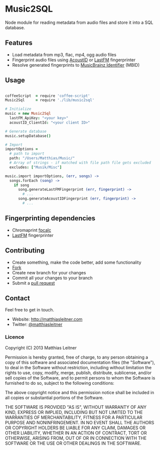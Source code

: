 # Music2SQL

Node module for reading metadata from audio files and store it into a SQL database.

## Features
 - Load metadata from mp3, flac, mp4, ogg audio files
 - Fingerprint audio files using [AcoustID](http://musicbrainz.org/doc/AcoustID) or [LastFM](https://github.com/lastfm/Fingerprinter) fingerprinter
 - Resolve generated fingerprints to [MusicBrainz Identifier](http://musicbrainz.org/doc/MusicBrainz_Identifier) (MBID)

## Usage

```coffeescript

coffeeScript  = require 'coffee-script'
Music2Sql     = require './lib/music2sql'

# Initialize
music = new Music2Sql
  lastFM_ApiKey: "<your key>"
  acoustID_ClientId: "<your client ID>"

# Generate database
music.setupDatabase()

# Import
importOptions =
  # path to import
  path: "/Users/Matthias/Music/"
  # Array of strings - if matched with file path file gets excluded
  excludes: ["Musik/Misc"]

music.import importOptions, (err, songs) ->
  songs.forEach (song) ->
    if song
      song.generateLastFMFingerprint (err, fingerprint) ->
        # ...
      song.generateAcoustIDFingerprint (err, fingerprint) ->
        # ...
```

## Fingerprinting dependencies
 - Chromaprint [fpcalc](http://acoustid.org/chromaprint)
 - [LastFM](https://github.com/lastfm/Fingerprinter) fingerprinter

## Contributing

* Create something, make the code better, add some functionality
* [Fork](http://help.github.com/forking/)
* Create new branch for your changes
* Commit all your changes to your branch
* Submit a [pull request](http://help.github.com/pull-requests/)

## Contact

Feel free to get in touch.

* Website: <http://matthiasleitner.com>
* Twitter: [@matthiasleitner](http://twitter.com/matthiasleitner)

### Licence


Copyright (C) 2013 Matthias Leitner

Permission is hereby granted, free of charge, to any person obtaining a copy of this software and associated documentation files (the "Software"), to deal in the Software without restriction, including without limitation the rights to use, copy, modify, merge, publish, distribute, sublicense, and/or sell copies of the Software, and to permit persons to whom the Software is furnished to do so, subject to the following conditions:

The above copyright notice and this permission notice shall be included in all copies or substantial portions of the Software.

THE SOFTWARE IS PROVIDED "AS IS", WITHOUT WARRANTY OF ANY KIND, EXPRESS OR IMPLIED, INCLUDING BUT NOT LIMITED TO THE WARRANTIES OF MERCHANTABILITY, FITNESS FOR A PARTICULAR PURPOSE AND NONINFRINGEMENT. IN NO EVENT SHALL THE AUTHORS OR COPYRIGHT HOLDERS BE LIABLE FOR ANY CLAIM, DAMAGES OR OTHER LIABILITY, WHETHER IN AN ACTION OF CONTRACT, TORT OR OTHERWISE, ARISING FROM, OUT OF OR IN CONNECTION WITH THE SOFTWARE OR THE USE OR OTHER DEALINGS IN THE SOFTWARE.